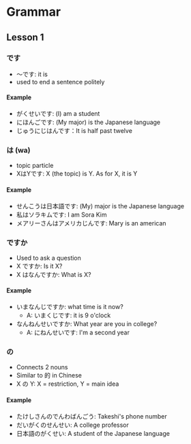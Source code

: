 # Grammar

## Lesson 1

### です
- 〜です: it is
- used to end a sentence politely
#### Example
- がくせいです: (I) am a student
- にほんごです: (My major) is the Japanese language
- じゅうにじはんです：It is half past twelve

### は (wa)
- topic particle
-  XはYです: X (the topic) is Y. As for X, it is Y
#### Example
- せんこうは日本語です: (My) major is the Japanese language
- 私はソラキムです: I am Sora Kim
- メアリーさんはアメリカじんです: Mary is an american

### ですか
- Used to ask a question
- X ですか: Is it X?
- X はなんですか: What is X?
#### Example
- いまなんじですか: what time is it now?
	-  A: いまくじです: it is 9 o'clock
- なんねんせいですか: What year are you in college?
	- A: にねんせいです: I'm a second year

### の
- Connects 2 nouns
- Similar to 的 in Chinese
- X の Y: X = restriction, Y = main idea
#### Example
- たけしさんのでんわばんごう: Takeshi's phone number
- だいがくのせんせい: A college professor
- 日本語のがくせい: A student of the Japanese language

